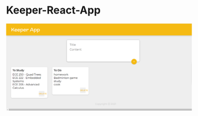# Keeper-React-App
![frontpage](https://github.com/r2shanbh/Keeper-React-App/blob/main/Screenshots/KeeperApp.PNG?raw=true "Keeper App")
